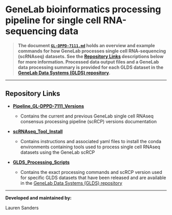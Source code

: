 # GeneLab bioinformatics processing pipeline for single cell RNA-sequencing data

> **The document [`GL-DPPD-7111.md`](GL-DPPD-7111.md) holds an overview and example commands for how GeneLab processes single cell RNA-sequencing (scRNAseq) datasets. See the [Repository Links](#repository-links) descriptions below for more information. Processed data output files and a GeneLab data processing summary is provided for each GLDS dataset in the [GeneLab Data Systems (GLDS) repository](https://genelab-data.ndc.nasa.gov/genelab/projects).**

---
## Repository Links

* [**Pipeline_GL-DPPD-7111_Versions**](Pipeline_GL-DPPD-7111_Versions)

  - Contains the current and previous GeneLab single cell RNAseq consensus processing pipeline (scRCP) versions documentation

* [**scRNAseq_Tool_Install**](scRNAseq_Tool_Install)

  - Contains instructions and associated yaml files to install the conda environments containing tools used to process single cell RNAseq datasets using the GeneLab scRCP  

* [**GLDS_Processing_Scripts**](GLDS_Processing_Scripts)

  - Contains the exact processing commands and scRCP version used for specific GLDS datasets that have been released and are available in the [GeneLab Data Systems (GLDS) repository](https://genelab-data.ndc.nasa.gov/genelab/projects)

---
**Developed and maintained by:**  

Lauren Sanders

